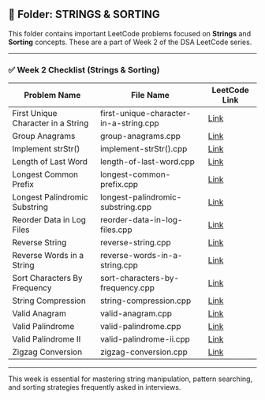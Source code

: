  ## 📂 Folder: STRINGS & SORTING

This folder contains important LeetCode problems focused on **Strings** and **Sorting** concepts. These are a part of Week 2 of the DSA LeetCode series.

---

### ✅ Week 2 Checklist (Strings & Sorting)

| Problem Name                               | File Name                              | LeetCode Link |
|--------------------------------------------|-----------------------------------------|---------------|
| First Unique Character in a String         | first-unique-character-in-a-string.cpp  | [Link](https://leetcode.com/problems/first-unique-character-in-a-string) |
| Group Anagrams                              | group-anagrams.cpp                      | [Link](https://leetcode.com/problems/group-anagrams) |
| Implement strStr()                          | implement-strStr().cpp                  | [Link](https://leetcode.com/problems/implement-strstr) |
| Length of Last Word                         | length-of-last-word.cpp                 | [Link](https://leetcode.com/problems/length-of-last-word) |
| Longest Common Prefix                       | longest-common-prefix.cpp               | [Link](https://leetcode.com/problems/longest-common-prefix) |
| Longest Palindromic Substring               | longest-palindromic-substring.cpp       | [Link](https://leetcode.com/problems/longest-palindromic-substring) |
| Reorder Data in Log Files                   | reorder-data-in-log-files.cpp           | [Link](https://leetcode.com/problems/reorder-data-in-log-files) |
| Reverse String                               | reverse-string.cpp                      | [Link](https://leetcode.com/problems/reverse-string) |
| Reverse Words in a String                   | reverse-words-in-a-string.cpp           | [Link](https://leetcode.com/problems/reverse-words-in-a-string) |
| Sort Characters By Frequency                | sort-characters-by-frequency.cpp        | [Link](https://leetcode.com/problems/sort-characters-by-frequency) |
| String Compression                          | string-compression.cpp                  | [Link](https://leetcode.com/problems/string-compression) |
| Valid Anagram                               | valid-anagram.cpp                       | [Link](https://leetcode.com/problems/valid-anagram) |
| Valid Palindrome                            | valid-palindrome.cpp                    | [Link](https://leetcode.com/problems/valid-palindrome) |
| Valid Palindrome II                         | valid-palindrome-ii.cpp                 | [Link](https://leetcode.com/problems/valid-palindrome-ii) |
| Zigzag Conversion                           | zigzag-conversion.cpp                   | [Link](https://leetcode.com/problems/zigzag-conversion) |

---

This week is essential for mastering string manipulation, pattern searching, and sorting strategies frequently asked in interviews.
